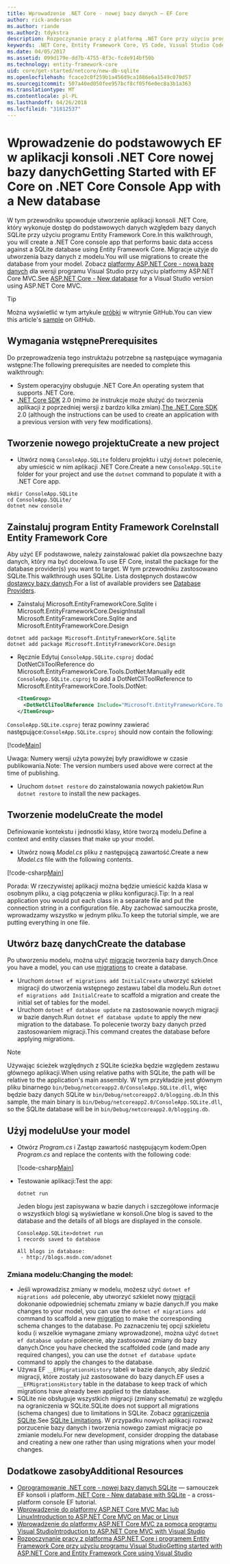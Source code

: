 ```yaml
---
title: Wprowadzenie .NET Core - nowej bazy danych — EF Core
author: rick-anderson
ms.author: riande
ms.author2: tdykstra
description: Rozpoczynanie pracy z platformą .NET Core przy użyciu programu Entity Framework Core
keywords: .NET Core, Entity Framework Core, VS Code, Visual Studio Code, Mac, Linux
ms.date: 04/05/2017
ms.assetid: 099d179e-dd7b-4755-8f3c-fcde914bf50b
ms.technology: entity-framework-core
uid: core/get-started/netcore/new-db-sqlite
ms.openlocfilehash: fcace3c0f259b1a456d9ca1086e6a1549c070d57
ms.sourcegitcommit: 507a40ed050fee957bcf8cf05f6e0ec8a3b1a363
ms.translationtype: MT
ms.contentlocale: pl-PL
ms.lasthandoff: 04/26/2018
ms.locfileid: "31812537"
---
```

# <a name="getting-started-with-ef-core-on-net-core-console-app-with-a-new-database"></a><span data-ttu-id="e5631-104">Wprowadzenie do podstawowych EF w aplikacji konsoli .NET Core nowej bazy danych</span><span class="sxs-lookup"><span data-stu-id="e5631-104">Getting Started with EF Core on .NET Core Console App with a New database</span></span>

<span data-ttu-id="e5631-105">W tym przewodniku spowoduje utworzenie aplikacji konsoli .NET Core, który wykonuje dostęp do podstawowych danych względem bazy danych SQLite przy użyciu programu Entity Framework Core.</span><span class="sxs-lookup"><span data-stu-id="e5631-105">In this walkthrough, you will create a .NET Core console app that performs basic data access against a SQLite database using Entity Framework Core.</span></span> <span data-ttu-id="e5631-106">Migracje użyje do utworzenia bazy danych z modelu.</span><span class="sxs-lookup"><span data-stu-id="e5631-106">You will use migrations to create the database from your model.</span></span> <span data-ttu-id="e5631-107">Zobacz [platformy ASP.NET Core - nową bazę danych](xref:core/get-started/aspnetcore/new-db) dla wersji programu Visual Studio przy użyciu platformy ASP.NET Core MVC.</span><span class="sxs-lookup"><span data-stu-id="e5631-107">See [ASP.NET Core - New database](xref:core/get-started/aspnetcore/new-db) for a Visual Studio version using ASP.NET Core MVC.</span></span>

> [!TIP]  
> <span data-ttu-id="e5631-108">Można wyświetlić w tym artykule [próbki](https://github.com/aspnet/EntityFramework.Docs/tree/master/samples/core/GetStarted/NetCore/ConsoleApp.SQLite) w witrynie GitHub.</span><span class="sxs-lookup"><span data-stu-id="e5631-108">You can view this article's [sample](https://github.com/aspnet/EntityFramework.Docs/tree/master/samples/core/GetStarted/NetCore/ConsoleApp.SQLite) on GitHub.</span></span>

## <a name="prerequisites"></a><span data-ttu-id="e5631-109">Wymagania wstępne</span><span class="sxs-lookup"><span data-stu-id="e5631-109">Prerequisites</span></span>

<span data-ttu-id="e5631-110">Do przeprowadzenia tego instruktażu potrzebne są następujące wymagania wstępne:</span><span class="sxs-lookup"><span data-stu-id="e5631-110">The following prerequisites are needed to complete this walkthrough:</span></span>
* <span data-ttu-id="e5631-111">System operacyjny obsługuje .NET Core.</span><span class="sxs-lookup"><span data-stu-id="e5631-111">An operating system that supports .NET Core.</span></span>
* <span data-ttu-id="e5631-112">[.NET Core SDK](https://www.microsoft.com/net/core) 2.0 (mimo że instrukcje może służyć do tworzenia aplikacji z poprzedniej wersji z bardzo kilka zmian).</span><span class="sxs-lookup"><span data-stu-id="e5631-112">[The .NET Core SDK](https://www.microsoft.com/net/core) 2.0 (although the instructions can be used to create an application with a previous version with very few modifications).</span></span>

## <a name="create-a-new-project"></a><span data-ttu-id="e5631-113">Tworzenie nowego projektu</span><span class="sxs-lookup"><span data-stu-id="e5631-113">Create a new project</span></span>

* <span data-ttu-id="e5631-114">Utwórz nową `ConsoleApp.SQLite` folderu projektu i użyj `dotnet` polecenie, aby umieścić w nim aplikacji .NET Core.</span><span class="sxs-lookup"><span data-stu-id="e5631-114">Create a new `ConsoleApp.SQLite` folder for your project and use the `dotnet` command to populate it with a .NET Core app.</span></span>

``` Console
mkdir ConsoleApp.SQLite
cd ConsoleApp.SQLite/
dotnet new console
```

## <a name="install-entity-framework-core"></a><span data-ttu-id="e5631-115">Zainstaluj program Entity Framework Core</span><span class="sxs-lookup"><span data-stu-id="e5631-115">Install Entity Framework Core</span></span>

<span data-ttu-id="e5631-116">Aby użyć EF podstawowe, należy zainstalować pakiet dla powszechne bazy danych, który ma być docelowa.</span><span class="sxs-lookup"><span data-stu-id="e5631-116">To use EF Core, install the package for the database provider(s) you want to target.</span></span> <span data-ttu-id="e5631-117">W tym przewodniku zastosowano SQLite.</span><span class="sxs-lookup"><span data-stu-id="e5631-117">This walkthrough uses SQLite.</span></span> <span data-ttu-id="e5631-118">Lista dostępnych dostawców [dostawcy bazy danych](../../providers/index.md).</span><span class="sxs-lookup"><span data-stu-id="e5631-118">For a list of available providers see [Database Providers](../../providers/index.md).</span></span>

* <span data-ttu-id="e5631-119">Zainstaluj Microsoft.EntityFrameworkCore.Sqlite i Microsoft.EntityFrameworkCore.Design</span><span class="sxs-lookup"><span data-stu-id="e5631-119">Install Microsoft.EntityFrameworkCore.Sqlite and Microsoft.EntityFrameworkCore.Design</span></span>

``` Console
dotnet add package Microsoft.EntityFrameworkCore.Sqlite
dotnet add package Microsoft.EntityFrameworkCore.Design
```

* <span data-ttu-id="e5631-120">Ręcznie Edytuj `ConsoleApp.SQLite.csproj` dodać DotNetCliToolReference do Microsoft.EntityFrameworkCore.Tools.DotNet:</span><span class="sxs-lookup"><span data-stu-id="e5631-120">Manually edit `ConsoleApp.SQLite.csproj` to add a DotNetCliToolReference to Microsoft.EntityFrameworkCore.Tools.DotNet:</span></span>

  ``` xml
  <ItemGroup>
    <DotNetCliToolReference Include="Microsoft.EntityFrameworkCore.Tools.DotNet" Version="2.0.0" />
  </ItemGroup>
  ```

<span data-ttu-id="e5631-121">`ConsoleApp.SQLite.csproj` teraz powinny zawierać następujące:</span><span class="sxs-lookup"><span data-stu-id="e5631-121">`ConsoleApp.SQLite.csproj` should now contain the following:</span></span>

[!code[Main](../../../../samples/core/GetStarted/NetCore/ConsoleApp.SQLite/ConsoleApp.SQLite.csproj)]

 <span data-ttu-id="e5631-122">Uwaga: Numery wersji użyta powyżej były prawidłowe w czasie publikowania.</span><span class="sxs-lookup"><span data-stu-id="e5631-122">Note: The version numbers used above were correct at the time of publishing.</span></span>

*  <span data-ttu-id="e5631-123">Uruchom `dotnet restore` do zainstalowania nowych pakietów.</span><span class="sxs-lookup"><span data-stu-id="e5631-123">Run `dotnet restore` to install the new packages.</span></span>

## <a name="create-the-model"></a><span data-ttu-id="e5631-124">Tworzenie modelu</span><span class="sxs-lookup"><span data-stu-id="e5631-124">Create the model</span></span>

<span data-ttu-id="e5631-125">Definiowanie kontekstu i jednostki klasy, które tworzą modelu.</span><span class="sxs-lookup"><span data-stu-id="e5631-125">Define a context and entity classes that make up your model.</span></span>

* <span data-ttu-id="e5631-126">Utwórz nową *Model.cs* pliku z następującą zawartość.</span><span class="sxs-lookup"><span data-stu-id="e5631-126">Create a new *Model.cs* file with the following contents.</span></span>

[!code-csharp[Main](../../../../samples/core/GetStarted/NetCore/ConsoleApp.SQLite/Model.cs)]

<span data-ttu-id="e5631-127">Porada: W rzeczywistej aplikacji można będzie umieścić każda klasa w osobnym pliku, a ciąg połączenia w pliku konfiguracji.</span><span class="sxs-lookup"><span data-stu-id="e5631-127">Tip: In a real application you would put each class in a separate file and put the connection string in a configuration file.</span></span> <span data-ttu-id="e5631-128">Aby zachować samouczka proste, wprowadzamy wszystko w jednym pliku.</span><span class="sxs-lookup"><span data-stu-id="e5631-128">To keep the tutorial simple, we are putting everything in one file.</span></span>

## <a name="create-the-database"></a><span data-ttu-id="e5631-129">Utwórz bazę danych</span><span class="sxs-lookup"><span data-stu-id="e5631-129">Create the database</span></span>

<span data-ttu-id="e5631-130">Po utworzeniu modelu, można użyć [migracje](https://docs.microsoft.com/aspnet/core/data/ef-mvc/migrations#introduction-to-migrations) tworzenia bazy danych.</span><span class="sxs-lookup"><span data-stu-id="e5631-130">Once you have a model, you can use [migrations](https://docs.microsoft.com/aspnet/core/data/ef-mvc/migrations#introduction-to-migrations) to create a database.</span></span>

* <span data-ttu-id="e5631-131">Uruchom `dotnet ef migrations add InitialCreate` utworzyć szkielet migracji do utworzenia wstępnego zestawu tabel dla modelu.</span><span class="sxs-lookup"><span data-stu-id="e5631-131">Run `dotnet ef migrations add InitialCreate` to scaffold a migration and create the initial set of tables for the model.</span></span>
* <span data-ttu-id="e5631-132">Uruchom `dotnet ef database update` na zastosowanie nowych migracji w bazie danych.</span><span class="sxs-lookup"><span data-stu-id="e5631-132">Run `dotnet ef database update` to apply the new migration to the database.</span></span> <span data-ttu-id="e5631-133">To polecenie tworzy bazy danych przed zastosowaniem migracji.</span><span class="sxs-lookup"><span data-stu-id="e5631-133">This command creates the database before applying migrations.</span></span>

> [!NOTE]  
> <span data-ttu-id="e5631-134">Używając ścieżek względnych z SQLite ścieżka będzie względem zestawu głównego aplikacji.</span><span class="sxs-lookup"><span data-stu-id="e5631-134">When using relative paths with SQLite, the path will be relative to the application's main assembly.</span></span> <span data-ttu-id="e5631-135">W tym przykładzie jest głównym pliku binarnego `bin/Debug/netcoreapp2.0/ConsoleApp.SQLite.dll`, więc będzie bazy danych SQLite w `bin/Debug/netcoreapp2.0/blogging.db`.</span><span class="sxs-lookup"><span data-stu-id="e5631-135">In this sample, the main binary is `bin/Debug/netcoreapp2.0/ConsoleApp.SQLite.dll`, so the SQLite database will be in `bin/Debug/netcoreapp2.0/blogging.db`.</span></span>

## <a name="use-your-model"></a><span data-ttu-id="e5631-136">Użyj modelu</span><span class="sxs-lookup"><span data-stu-id="e5631-136">Use your model</span></span>

* <span data-ttu-id="e5631-137">Otwórz *Program.cs* i Zastąp zawartość następującym kodem:</span><span class="sxs-lookup"><span data-stu-id="e5631-137">Open *Program.cs* and replace the contents with the following code:</span></span>

  [!code-csharp[Main](../../../../samples/core/GetStarted/NetCore/ConsoleApp.SQLite/Program.cs)]

* <span data-ttu-id="e5631-138">Testowanie aplikacji:</span><span class="sxs-lookup"><span data-stu-id="e5631-138">Test the app:</span></span>

  `dotnet run`

  <span data-ttu-id="e5631-139">Jeden blogu jest zapisywana w bazie danych i szczegółowe informacje o wszystkich blogi są wyświetlane w konsoli.</span><span class="sxs-lookup"><span data-stu-id="e5631-139">One blog is saved to the database and the details of all blogs are displayed in the console.</span></span>

  ``` Console
  ConsoleApp.SQLite>dotnet run
  1 records saved to database

  All blogs in database:
   - http://blogs.msdn.com/adonet
  ```

### <a name="changing-the-model"></a><span data-ttu-id="e5631-140">Zmiana modelu:</span><span class="sxs-lookup"><span data-stu-id="e5631-140">Changing the model:</span></span>

- <span data-ttu-id="e5631-141">Jeśli wprowadzisz zmiany w modelu, możesz użyć `dotnet ef migrations add` polecenie, aby utworzyć szkielet nowy [migracji](https://docs.microsoft.com/aspnet/core/data/ef-mvc/migrations#introduction-to-migrations) dokonanie odpowiedniej schematu zmiany w bazie danych.</span><span class="sxs-lookup"><span data-stu-id="e5631-141">If you make changes to your model, you can use the `dotnet ef migrations add` command to scaffold a new [migration](https://docs.microsoft.com/aspnet/core/data/ef-mvc/migrations#introduction-to-migrations)  to make the corresponding schema changes to the database.</span></span> <span data-ttu-id="e5631-142">Po zaznaczeniu tej opcji szkieletu kodu (i wszelkie wymagane zmiany wprowadzone), można użyć `dotnet ef database update` polecenie, aby zastosować zmiany do bazy danych.</span><span class="sxs-lookup"><span data-stu-id="e5631-142">Once you have checked the scaffolded code (and made any required changes), you can use the `dotnet ef database update` command to apply the changes to the database.</span></span>
- <span data-ttu-id="e5631-143">Używa EF `__EFMigrationsHistory` tabeli w bazie danych, aby śledzić migracji, które zostały już zastosowane do bazy danych.</span><span class="sxs-lookup"><span data-stu-id="e5631-143">EF uses a `__EFMigrationsHistory` table in the database to keep track of which migrations have already been applied to the database.</span></span>
- <span data-ttu-id="e5631-144">SQLite nie obsługuje wszystkich migracji (zmiany schematu) ze względu na ograniczenia w SQLite.</span><span class="sxs-lookup"><span data-stu-id="e5631-144">SQLite does not support all migrations (schema changes) due to limitations in SQLite.</span></span> <span data-ttu-id="e5631-145">Zobacz [ograniczenia SQLite](../../providers/sqlite/limitations.md).</span><span class="sxs-lookup"><span data-stu-id="e5631-145">See [SQLite Limitations](../../providers/sqlite/limitations.md).</span></span> <span data-ttu-id="e5631-146">W przypadku nowych aplikacji rozważ porzucenie bazy danych i tworzenia nowego zamiast migracje po zmianie modelu.</span><span class="sxs-lookup"><span data-stu-id="e5631-146">For new development, consider dropping the database and creating a new one rather than using migrations when your model changes.</span></span>

## <a name="additional-resources"></a><span data-ttu-id="e5631-147">Dodatkowe zasoby</span><span class="sxs-lookup"><span data-stu-id="e5631-147">Additional Resources</span></span>

* <span data-ttu-id="e5631-148">[Oprogramowanie .NET core - nowej bazy danych SQLite](xref:core/get-started/netcore/new-db-sqlite) — samouczek EF konsoli i platform.</span><span class="sxs-lookup"><span data-stu-id="e5631-148">[.NET Core - New database with SQLite](xref:core/get-started/netcore/new-db-sqlite) -  a cross-platform console EF tutorial.</span></span>
* [<span data-ttu-id="e5631-149">Wprowadzenie do platformy ASP.NET Core MVC Mac lub Linux</span><span class="sxs-lookup"><span data-stu-id="e5631-149">Introduction to ASP.NET Core MVC on Mac or Linux</span></span>](https://docs.microsoft.com/aspnet/core/tutorials/first-mvc-app-xplat/index)
* [<span data-ttu-id="e5631-150">Wprowadzenie do platformy ASP.NET Core MVC za pomocą programu Visual Studio</span><span class="sxs-lookup"><span data-stu-id="e5631-150">Introduction to ASP.NET Core MVC with Visual Studio</span></span>](https://docs.microsoft.com/aspnet/core/tutorials/first-mvc-app/index)
* [<span data-ttu-id="e5631-151">Rozpoczynanie pracy z platformą ASP.NET Core i programem Entity Framework Core przy użyciu programu Visual Studio</span><span class="sxs-lookup"><span data-stu-id="e5631-151">Getting started with ASP.NET Core and Entity Framework Core using Visual Studio</span></span>](https://docs.microsoft.com/aspnet/core/data/ef-mvc/index)

